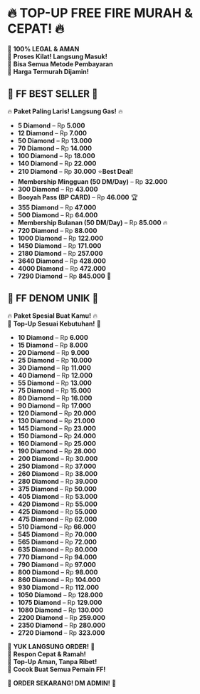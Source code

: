 # 🔥 **TOP-UP FREE FIRE MURAH & CEPAT!** 🔥  
📌 **100% LEGAL & AMAN**  
📌 **Proses Kilat! Langsung Masuk!**  
📌 **Bisa Semua Metode Pembayaran**  
📌 **Harga Termurah Dijamin!**  

## 💎 **FF BEST SELLER** 💎  
🔥 **Paket Paling Laris! Langsung Gas!** 🔥  

- **5 Diamond** – Rp **5.000**  
- **12 Diamond** – Rp **7.000**  
- **50 Diamond** – Rp **13.000**  
- **70 Diamond** – Rp **14.000**  
- **100 Diamond** – Rp **18.000**  
- **140 Diamond** – Rp **22.000**  
- **210 Diamond** – Rp **30.000**  ⭐**Best Deal!**  
- **Membership Mingguan (50 DM/Day)** – Rp **32.000**  
- **300 Diamond** – Rp **43.000**  
- **Booyah Pass (BP CARD)** – Rp **46.000** 🏆  
- **355 Diamond** – Rp **47.000**  
- **500 Diamond** – Rp **64.000**  
- **Membership Bulanan (50 DM/Day)** – Rp **85.000** 🔥  
- **720 Diamond** – Rp **88.000**  
- **1000 Diamond** – Rp **122.000**  
- **1450 Diamond** – Rp **171.000**  
- **2180 Diamond** – Rp **257.000**  
- **3640 Diamond** – Rp **428.000**  
- **4000 Diamond** – Rp **472.000**  
- **7290 Diamond** – Rp **845.000** 🚀  

## 💎 **FF DENOM UNIK** 💎  
🔥 **Paket Spesial Buat Kamu!** 🔥  
🎯 **Top-Up Sesuai Kebutuhan!** 🎯  

- **10 Diamond** – Rp **6.000**  
- **15 Diamond** – Rp **8.000**  
- **20 Diamond** – Rp **9.000**  
- **25 Diamond** – Rp **10.000**  
- **30 Diamond** – Rp **11.000**  
- **40 Diamond** – Rp **12.000**  
- **55 Diamond** – Rp **13.000**  
- **75 Diamond** – Rp **15.000**  
- **80 Diamond** – Rp **16.000**  
- **90 Diamond** – Rp **17.000**  
- **120 Diamond** – Rp **20.000**  
- **130 Diamond** – Rp **21.000**  
- **145 Diamond** – Rp **23.000**  
- **150 Diamond** – Rp **24.000**  
- **160 Diamond** – Rp **25.000**  
- **190 Diamond** – Rp **28.000**  
- **200 Diamond** – Rp **30.000**  
- **250 Diamond** – Rp **37.000**  
- **260 Diamond** – Rp **38.000**  
- **280 Diamond** – Rp **39.000**  
- **375 Diamond** – Rp **50.000**  
- **405 Diamond** – Rp **53.000**  
- **420 Diamond** – Rp **55.000**  
- **425 Diamond** – Rp **55.000**  
- **475 Diamond** – Rp **62.000**  
- **510 Diamond** – Rp **66.000**  
- **545 Diamond** – Rp **70.000**  
- **565 Diamond** – Rp **72.000**  
- **635 Diamond** – Rp **80.000**  
- **770 Diamond** – Rp **94.000**  
- **790 Diamond** – Rp **97.000**  
- **800 Diamond** – Rp **98.000**  
- **860 Diamond** – Rp **104.000**  
- **930 Diamond** – Rp **112.000**  
- **1050 Diamond** – Rp **128.000**  
- **1075 Diamond** – Rp **129.000**  
- **1080 Diamond** – Rp **130.000**  
- **2200 Diamond** – Rp **259.000**  
- **2350 Diamond** – Rp **280.000**  
- **2720 Diamond** – Rp **323.000**  

🎯 **YUK LANGSUNG ORDER!** 🎯  
📌 **Respon Cepat & Ramah!**  
📌 **Top-Up Aman, Tanpa Ribet!**  
📌 **Cocok Buat Semua Pemain FF!**  

🛒 **ORDER SEKARANG! DM ADMIN!** 🚀
